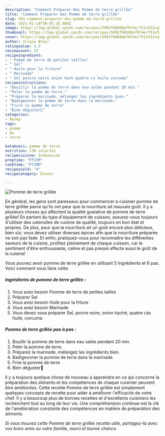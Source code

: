 ```yaml
---
description: "Comment Préparer Des Pomme de terre grillée"
title: "Comment Préparer Des Pomme de terre grillée"
slug: 563-comment-preparer-des-pomme-de-terre-grillee
date: 2021-01-14T10:45:15.960Z
image: https://img-global.cpcdn.com/recipes/5992f60b68ef074e/751x532cq70/pomme-de-terre-grillee-photo-principale-de-la-recette.jpg
thumbnail: https://img-global.cpcdn.com/recipes/5992f60b68ef074e/751x532cq70/pomme-de-terre-grillee-photo-principale-de-la-recette.jpg
cover: https://img-global.cpcdn.com/recipes/5992f60b68ef074e/751x532cq70/pomme-de-terre-grillee-photo-principale-de-la-recette.jpg
author: Virgie Blair
ratingvalue: 3.3
reviewcount: 13
recipeingredient:
- " Pomme de terre de petites tailles"
- " Sel"
- " Huile pour la friture"
- " Marinade"
- " Sel poivre noire onion hach quatre cs huile curcuma"
recipeinstructions:
- "Bouillir la pomme de terre dans eau salée pendant 20 min."
- "Peler la pomme de terre."
- "Préparez la marinade, mélangez les ingrédients bien."
- "Badigeonner la pomme de terre dans la marinade."
- "Frire la pomme de terre"
- "Bien déguster💓"
categories:
- Resep
tags:
- pomme
- de
- terre

katakunci: pomme de terre 
nutrition: 130 calories
recipecuisine: Indonesian
preptime: "PT15M"
cooktime: "PT38M"
recipeyield: "4"
recipecategory: Dinner

---
```



![Pomme de terre grillée](https://img-global.cpcdn.com/recipes/5992f60b68ef074e/751x532cq70/pomme-de-terre-grillee-photo-principale-de-la-recette.jpg)

En général, les gens sont paresseux pour commencer à cuisiner pomme de terre grillée parce qu'ils ont peur que la nourriture ait mauvais goût. Il y a plusieurs choses qui affectent la qualité gustative de pomme de terre grillée! En partant du type d'équipement de cuisson, assurez-vous toujours d'utiliser des ustensiles de cuisine de qualité, toujours en bon état et propres. De plus, pour que la nourriture ait un goût encore plus délicieux, bien sûr, vous devez utiliser diverses épices afin que la nourriture préparée ne soit pas fade. Et enfin, pratiquez-vous pour reconnaître les différentes saveurs de la cuisine, profitez pleinement de chaque cuisson, car le sentiment d'être enthousiaste, calme et pas pressé affecte aussi le goût de la cuisine!

<!--inarticleads1-->

Vous pouvez avoir pomme de terre grillée en utilisant 5 Ingrédients et 6 pas. Voici comment vous faire cette.

##### Ingrédients de pomme de terre grillée :

1. Vous avez besoin  Pomme de terre de petites tailles
1. Préparer  Sel
1. Vous avez besoin  Huile pour la friture
1. Vous avez besoin  Marinade
1. Vous devez vous préparer  Sel, poivre noire, onion haché, quatre càs huile, curcuma




<!--inarticleads2-->

##### Pomme de terre grillée pas à pas :

1. Bouillir la pomme de terre dans eau salée pendant 20 min.
1. Peler la pomme de terre.
1. Préparez la marinade, mélangez les ingrédients bien.
1. Badigeonner la pomme de terre dans la marinade.
1. Frire la pomme de terre
1. Bien déguster💓




<!--inarticleads1-->

<p>
Il y a toujours quelque chose de nouveau à apprendre en ce qui concerne la préparation des aliments et les compétences de chaque cuisinier peuvent être améliorées. Cette recette Pomme de terre grillée est simplement quelques concepts de recette pour aider à améliorer l'efficacité de votre chef. Il y a beaucoup plus de bonnes recettes et d'excellents cuisiniers les recherchent tout au long de leur vie. Une compréhension continue est la clé de l'amélioration constante des compétences en matière de préparation des aliments.
</p>

<p>
<i>Si vous trouvez cette Pomme de terre grillée recette utile, partagez-la avec vos bons amis ou votre famille, merci et bonne chance.</i>
</p>
